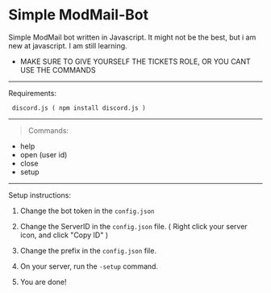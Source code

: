 # Simple ModMail-Bot

Simple ModMail bot written in Javascript.
It might not be the best, but i am new at javascript. I am still learning.

* MAKE SURE TO GIVE YOURSELF THE TICKETS ROLE, OR YOU CANT USE THE COMMANDS


--------------------

 Requirements:
```
 discord.js ( npm install discord.js )
```


--------------------

> Commands:

- help
- open (user id)
- close
- setup 

--------------------
Setup instructions:

1. Change the bot token in the ```config.json```

2. Change the ServerID in the ```config.json``` file. ( Right click your server icon, and click "Copy ID" )

3. Change the prefix in the ```config.json``` file.

4. On your server, run the ```-setup``` command. 

5. You are done!
